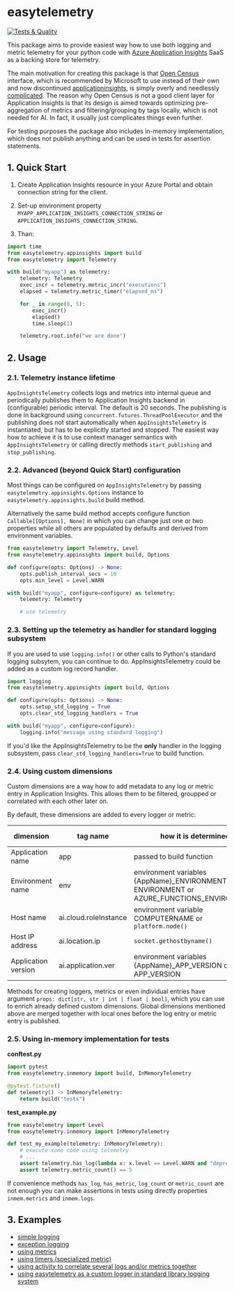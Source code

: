 # easytelemetry

[![Tests & Quality](https://github.com/jdvor/easytelemetry/actions/workflows/test.yml/badge.svg)](https://github.com/jdvor/easytelemetry/actions/workflows/test.yml)

This package aims to provide easiest way how to use both logging
and metric telemetry for your python code with [Azure Application Insights][1]
SaaS as a backing store for telemetry.

The main motivation for creating this package is that [Open Census][2]
interface, which is recommended by Microsoft to use instead of their own
and now discontinued [applicationinsights][3], is simply overly and needlessly
[complicated][4]. The reason why Open Census is not a good client layer
for Application Insights is that its design is aimed towards optimizing
pre-aggregation of metrics and filtering/grouping by tags locally,
which is not needed for AI. In fact, it usually just complicates things
even further.

For testing purposes the package also includes in-memory implementation, which does not publish anything
and can be used in tests for assertion statements.

## 1. Quick Start

1) Create Application Insights resource in your Azure Portal
and obtain connection string for the client.

2) Set-up environment property `MYAPP_APPLICATION_INSIGHTS_CONNECTION_STRING`
or `APPLICATION_INSIGHTS_CONNECTION_STRING`.

3) Than:
```python
import time
from easytelemetry.appinsights import build
from easytelemetry import Telemetry

with build("myapp") as telemetry:
    telemetry: Telemetry
    exec_incr = telemetry.metric_incr("executions")
    elapsed = telemetry.metric_timer("elapsed_ms")

    for _ in range(0, 5):
        exec_incr()
        elapsed()
        time.sleep(1)

    telemetry.root.info("we are done")
```

## 2. Usage

### 2.1. Telemetry instance lifetime
`AppInsightsTelemetry` collects logs and metrics into internal queue and periodically publishes them
to Application Insights backend in (configurable) periodic interval. The default is 20 seconds.
The publishing is done in background using `concurrent.futures.ThreadPoolExecutor` and the publishing
does not start automatically when `AppInsightsTelemetry` is instantiated, but has to be explicitly started and stopped.
The easiest way how to achieve it is to use context manager semantics with `AppInsightsTelemetry`
or calling directly methods `start_publishing` and `stop_publishing`.

### 2.2. Advanced (beyond Quick Start) configuration
Most things can be configured on `AppInsightsTelemetry` by passing `easytelemetry.appinsights.Options` instance
to `easytelemetry.appinsights.build` build method.

Alternatively the same build method accepts configure function `Callable[[Options], None]` in which you can change
just one or two properties while all others are populated by defaults and derived from environment variables.

```python
from easytelemetry import Telemetry, Level
from easytelemetry.appinsights import build, Options

def configure(opts: Options) -> None:
    opts.publish_interval_secs = 10
    opts.min_level = Level.WARN

with build("myapp", configure=configure) as telemetry:
    telemetry: Telemetry

    # use telemetry
```

### 2.3. Setting up the telemetry as handler for standard logging subsystem
If you are used to use `logging.info()` or other calls to Python's standard logging subsytem, you can continue to do.
AppInsightsTelemetry could be added as a custom log record handler.

```python
import logging
from easytelemetry.appinsights import build, Options

def configure(opts: Options) -> None:
    opts.setup_std_logging = True
    opts.clear_std_logging_handlers = True

with build("myapp", configure=configure):
    logging.info("message using standard logging")
```

If you'd like the AppInsightsTelemetry to be the **only** handler in the logging subsystem,
pass `clear_std_logging_handlers=True` to build function.

### 2.4. Using custom dimensions
Custom dimensions are a way how to add metadata to any log or metric entry in Application Insights.
This allows them to be filtered, groupped or correlated with each other later on.

By default, these dimensions are added to every logger or metric:

| dimension           | tag name              | how it is determined                                                                    | default value |
|---------------------|-----------------------|-----------------------------------------------------------------------------------------|---------------|
| Application name    | app                   | passed to build function                                                                | -             |
| Environment name    | env                   | environment variables {AppName}_ENVIRONMENT, ENVIRONMENT or AZURE_FUNCTIONS_ENVIRONMENT | prod          |
| Host name           | ai.cloud.roleInstance | environment variable COMPUTERNAME or `platform.node()`                                  | -             |
| Host IP address     | ai.location.ip        | `socket.gethostbyname()`                                                                | 0.0.0.0       |
| Application version | ai.application.ver    | environment variables {AppName}_APP_VERSION or APP_VERSION                              | 0.0.0.0       |

Methods for creating loggers, metrics or even individual entries have argument `props: dict[str, str | int | float | bool]`,
which you can use to enrich already defined custom dimensions. Global dimensions mentioned above are merged together
with local ones before the log entry or metric entry is published.

### 2.5. Using in-memory implementation for tests

**conftest.py**
```python
import pytest
from easytelemetry.inmemory import build, InMemoryTelemetry

@pytest.fixture()
def telemetry() -> InMemoryTelemetry:
    return build("tests")
```

**test_example.py**
```python
from easytelemetry import Level
from easytelemetry.inmemory import InMemoryTelemetry

def test_my_example(telemetry: InMemoryTelemetry):
    # execute some code using telemetry
    # ...
    assert telemetry.has_log(lambda x: x.level == Level.WARN and "deprecated" in x.msg)
    assert telemetry.metric_count() == 5
```

If convenience methods `has_log`, `has_metric`, `log_count` or `metric_count` are not enough you can make assertions
in tests using directly properties `inmem.metrics` and `inmem.logs`.

## 3. Examples

* [simple logging](examples/simple_logging.py)
* [exception logging](examples/exception_logging.py)
* [using metrics](examples/metrics.py)
* [using timers (specialized metric)](examples/timers.py)
* [using activity to correlate several logs and/or metrics together](examples/activity.py)
* [using easytelemetry as a custom logger in standard library logging system](examples/standard_logging.py)


[1]: https://learn.microsoft.com/en-us/azure/azure-monitor/app/app-insights-overview?tabs=net
[2]: https://learn.microsoft.com/en-us/azure/azure-monitor/app/opencensus-python#introducing-opencensus-python-sdk
[3]: https://pypi.org/project/applicationinsights/
[4]: https://github.com/census-instrumentation/opencensus-python/issues/1009
